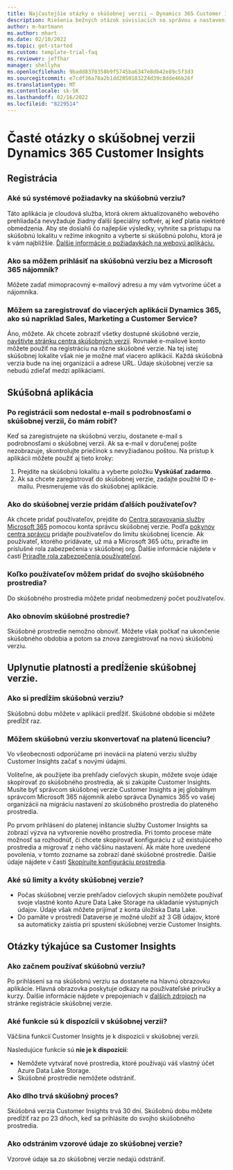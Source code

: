 ```yaml
---
title: Najčastejšie otázky o skúšobnej verzii – Dynamics 365 Customer Insights
description: Riešenia bežných otázok súvisiacich so správou a nastavením skúšobnej verzie Customer Insights. Prečítajte si, ako vyriešiť problémy s platformou a aplikáciou.
author: m-hartmann
ms.author: mhart
ms.date: 02/10/2022
ms.topic: get-started
ms.custom: template-trial-faq
ms.reviewer: jeffhar
manager: shellyha
ms.openlocfilehash: 9badd8370358b9f5745ba6347e8db42e89c5f3d3
ms.sourcegitcommit: e7cdf36a78a2b1dd2850183224d39c8dde46b26f
ms.translationtype: MT
ms.contentlocale: sk-SK
ms.lasthandoff: 02/16/2022
ms.locfileid: "8229514"
---
```

# <a name="dynamics-365-customer-insights-trial-faq"></a>Časté otázky o skúšobnej verzii Dynamics 365 Customer Insights

## <a name="sign-up"></a>Registrácia

### <a name="what-are-the-system-requirements-for-the-trial"></a>Aké sú systémové požiadavky na skúšobnú verziu?

Táto aplikácia je cloudová služba, ktorá okrem aktualizovaného webového prehliadača nevyžaduje žiadny ďalší špeciálny softvér, aj keď platia niektoré obmedzenia. Aby ste dosiahli čo najlepšie výsledky, vyhnite sa prístupu na skúšobnú lokalitu v režime inkognito a vyberte si skúšobnú polohu, ktorá je k vám najbližšie. [Ďalšie informácie o požiadavkách na webovú aplikáciu.](/power-platform/admin/web-application-requirements)

### <a name="how-do-i-sign-up-for-the-trial-without-a-microsoft-365-tenant"></a>Ako sa môžem prihlásiť na skúšobnú verziu bez a Microsoft 365 nájomník?

Môžete zadať mimopracovný e-mailový adresu a my vám vytvoríme účet a nájomníka.

### <a name="can-i-sign-up-for-multiple-dynamics-365-apps-such-as-sales-marketing-and-customer-service"></a>Môžem sa zaregistrovať do viacerých aplikácií Dynamics 365, ako sú napríklad Sales, Marketing a Customer Service?

Áno, môžete. Ak chcete zobraziť všetky dostupné skúšobné verzie, [navštívte stránku centra skúšobných verzií](https://dynamics.microsoft.com/dynamics-365-free-trial). Rovnaké e-mailové konto môžete použiť na registráciu na rôzne skúšobné verzie. Na tej istej skúšobnej lokalite však nie je možné mať viacero aplikácií. Každá skúšobná verzia bude na inej organizácii a adrese URL. Údaje skúšobnej verzie sa nebudú zdieľať medzi aplikáciami.

## <a name="trial-app"></a>Skúšobná aplikácia

### <a name="i-didnt-receive-the-trial-details-email-after-signing-up-what-should-i-do"></a>Po registrácii som nedostal e-mail s podrobnosťami o skúšobnej verzii, čo mám robiť?

Keď sa zaregistrujete na skúšobnú verziu, dostanete e-mail s podrobnosťami o skúšobnej verzii. Ak sa e-mail v doručenej pošte nezobrazuje, skontrolujte priečinok s nevyžiadanou poštou. Na prístup k aplikácii môžete použiť aj tieto kroky:

1. Prejdite na skúšobnú lokalitu a vyberte položku **Vyskúšať zadarmo**.
1. Ak sa chcete zaregistrovať do skúšobnej verzie, zadajte použité ID e-mailu. Presmerujeme vás do skúšobnej aplikácie.

### <a name="how-do-i-add-more-users-to-a-trial"></a>Ako do skúšobnej verzie pridám ďalších používateľov?

Ak chcete pridať používateľov, prejdite do [Centra spravovania služby Microsoft 365](https://admin.microsoft.com) pomocou konta správcu skúšobnej verzie. Podľa [pokynov centra správcu](/microsoft-365/admin/add-users/add-users) pridajte používateľov do limitu skúšobnej licencie. Ak používateľ, ktorého pridávate, už má a Microsoft 365 účtu, priraďte im príslušné rola zabezpečenia v skúšobnej org. Ďalšie informácie nájdete v časti [Priraďte rola zabezpečenia používateľovi](/power-platform/admin/create-users-assign-online-security-roles#assign-a-security-role-to-a-user).

### <a name="how-many-users-can-i-add-to-my-trial-environment"></a>Koľko používateľov môžem pridať do svojho skúšobného prostredia?

Do skúšobného prostredia môžete pridať neobmedzený počet používateľov.

### <a name="how-do-i-reset-the-trial-environment"></a>Ako obnovím skúšobné prostredie?

Skúšobné prostredie nemožno obnoviť. Môžete však počkať na ukončenie skúšobného obdobia a potom sa znova zaregistrovať na novú skúšobnú verziu.

## <a name="trial-expiration-and-extension"></a>Uplynutie platnosti a predĺženie skúšobnej verzie.

### <a name="how-do-i-extend-the-trial"></a>Ako si predĺžim skúšobnú verziu?

Skúšobnú dobu môžete v aplikácii predĺžiť. Skúšobné obdobie si môžete predĺžiť raz.

### <a name="can-i-convert-the-trial-to-a-paid-license"></a>Môžem skúšobnú verziu skonvertovať na platenú licenciu?

Vo všeobecnosti odporúčame pri inovácii na platenú verziu služby Customer Insights začať s novými údajmi. 

Voliteľne, ak použijete iba prehľady cieľových skupín, môžete svoje údaje skopírovať zo skúšobného prostredia, ak si zakúpite Customer Insights. Musíte byť správcom skúšobnej verzie Customer Insights a jej globálnym správcom Microsoft 365 nájomník alebo správca Dynamics 365 vo vašej organizácii na migráciu nastavení zo skúšobného prostredia do plateného prostredia. 

Po prvom prihlásení do platenej inštancie služby Customer Insights sa zobrazí výzva na vytvorenie nového prostredia. Pri tomto procese máte možnosť sa rozhodnúť, či chcete skopírovať konfiguráciu z už existujúceho prostredia a migrovať z neho väčšinu nastavení. Ak máte hore uvedené povolenia, v tomto zozname sa zobrazí dané skúšobné prostredie. Ďalšie údaje nájdete v časti [Skopírujte konfiguráciu prostredia](audience-insights/manage-environments.md#copy-the-environment-configuration).

### <a name="what-are-the-trial-limits-and-quotas"></a>Aké sú limity a kvóty skúšobnej verzie?

- Počas skúšobnej verzie prehľadov cieľových skupín nemôžete používať svoje vlastné konto Azure Data Lake Storage na ukladanie výstupných údajov. Údaje však môžete prijímať z konta úložiska Data Lake.
- Do pamäte v prostredí Dataverse je možné uložiť až 3 GB údajov, ktoré sa automaticky zaistia pri spustení skúšobnej verzie Customer Insights.

## <a name="customer-insights-specific-questions"></a>Otázky týkajúce sa Customer Insights

### <a name="how-do-i-start-using-the-trial"></a>Ako začnem používať skúšobnú verziu?

Po prihlásení sa na skúšobnú verziu sa dostanete na hlavnú obrazovku aplikácie. Hlavná obrazovka poskytuje odkazy na používateľské príručky a kurzy. Ďalšie informácie nájdete v prepojeniach v [ďalších zdrojoch](trial-signup.md#additional-resources) na stránke registrácie skúšobnej verzie.

### <a name="what-features-are-available-in-the-trial"></a>Aké funkcie sú k dispozícii v skúšobnej verzii?

Väčšina funkcií Customer Insights je k dispozícii v skúšobnej verzii.

Nasledujúce funkcie sú **nie je k dispozícií**: 
- Nemôžete vytvárať nové prostredia, ktoré používajú váš vlastný účet Azure Data Lake Storage.
- Skúšobné prostredie nemôžete odstrániť. 

### <a name="how-long-does-the-trial-last"></a>Ako dlho trvá skúšobný proces?

Skúšobná verzia Customer Insights trvá 30 dní. Skúšobnú dobu môžete predĺžiť raz po 23 dňoch, keď sa prihlásite do svojho skúšobného prostredia.

### <a name="how-do-i-remove-sample-data-from-the-trial"></a>Ako odstránim vzorové údaje zo skúšobnej verzie?

Vzorové údaje sa zo skúšobnej verzie nedajú odstrániť.
